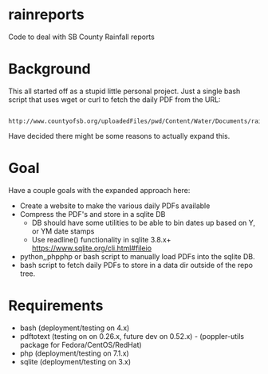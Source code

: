 # rainreports
Code to deal with SB County Rainfall reports

# Background
This all started off as a stupid little personal project.
Just a single bash script that uses wget or curl to fetch the daily PDF from the URL:
```
  http://www.countyofsb.org/uploadedFiles/pwd/Content/Water/Documents/rainfallreport.pdf
```
Have decided there might be some reasons to actually expand this.

# Goal
Have a couple goals with the expanded approach here:
* Create a website to make the various daily PDFs available
* Compress the PDF's and store in a sqlite DB
  * DB should have some utilities to be able to bin dates up based on Y, or YM date stamps
  * Use readline() functionality in sqlite 3.8.x+ https://www.sqlite.org/cli.html#fileio
* python,,phpphp or bash script to manually load PDFs into the sqlite DB.
* bash script to fetch daily PDFs to store in a data dir outside of the repo tree.

# Requirements
* bash (deployment/testing on 4.x)
* pdftotext (testing on on 0.26.x, future dev on 0.52.x) - (poppler-utils package for Fedora/CentOS/RedHat)
* php (deployment/testing on 7.1.x)
* sqlite (deployment/testing on 3.x)
